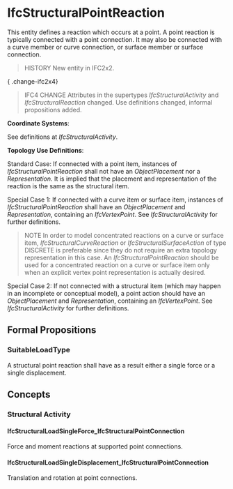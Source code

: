 # IfcStructuralPointReaction

This entity defines a reaction which occurs at a point. A point reaction is typically connected with a point connection. It may also be connected with a curve member or curve connection, or surface member or surface connection.
<!-- end of short definition -->


> HISTORY New entity in IFC2x2.

{ .change-ifc2x4}
> IFC4 CHANGE Attributes in the supertypes _IfcStructuralActivity_ and _IfcStructuralReaction_ changed. Use definitions changed, informal propositions added.

****Coordinate Systems****:

See definitions at _IfcStructuralActivity_.

****Topology Use Definitions****:

Standard Case:
If connected with a point item, instances of _IfcStructuralPointReaction_ shall not have an _ObjectPlacement_ nor a _Representation_. It is implied that the placement and representation of the reaction is the same as the structural item.

Special Case 1:
If connected with a curve item or surface item, instances of _IfcStructuralPointReaction_ shall have an _ObjectPlacement_ and _Representation_, containing an _IfcVertexPoint_. See _IfcStructuralActivity_ for further definitions.

> NOTE In order to model concentrated reactions on a curve or surface item, _IfcStructuralCurveReaction_ or _IfcStructuralSurfaceAction_ of type DISCRETE is preferable since they do not require an extra topology representation in this case. An _IfcStructuralPointReaction_ should be used for a concentrated reaction on a curve or surface item only when an explicit vertex point representation is actually desired.

Special Case 2:
If not connected with a structural item (which may happen in an incomplete or conceptual model), a point action should have an _ObjectPlacement_ and _Representation_, containing an _IfcVertexPoint_. See _IfcStructuralActivity_ for further definitions.

## Formal Propositions

### SuitableLoadType
A structural point reaction shall have as a result either a single force or a single displacement.

## Concepts

### Structural Activity



#### IfcStructuralLoadSingleForce_IfcStructuralPointConnection

Force and moment reactions at supported point connections.

#### IfcStructuralLoadSingleDisplacement_IfcStructuralPointConnection

Translation and rotation at point connections.

